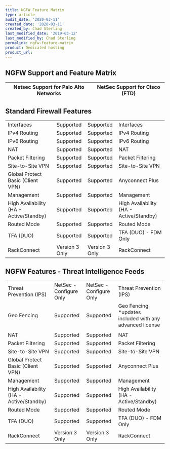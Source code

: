 ```yaml
---
title: NGFW Feature Matrix
type: article
audit_date: '2020-03-11'
created_date: '2020-03-11'
created_by: Chad Sterling
last_modified_date: '2019-03-12'
last_modified_by: Chad Sterling
permalink: ngfw-feature-matrix
product: Dedicated hosting
product_url:
---
```


###

NGFW Support and Feature Matrix
---
| **Netsec Support for Palo Alto Networks** | **NetSec Support for Cisco (FTD)** |
---| ---|
**Standard Firewall Features**
---
 |  |  |  |  |
 --- |--- |--- | ---|
|   Interfaces | Supported  | Supported  | Interfaces  |
|  IPv4 Routing | Supported  | Supported  |  IPv4 Routing   |
|  IPv6 Routing | Supported  | Supported  | IPv6 Routing  |
|  NAT          | Supported  | Supported  | NAT           |
| Packet Filtering | Supported | Supported | Packet Filtering |
| Site-to-Site VPN | Supported | Supported | Site-to-Site VPN|
| Global Protect Basic (Client VPN) | Supported | Supported | Anyconnect Plus|
| Management | Supported | Supported | Management|
| High Availability (HA - Active/Standby) | Supported | Supported | High Availability (HA - Active/Standby)|
| Routed Mode | Supported | Supported | Routed Mode|
| TFA (DUO) | Supported | Supported | TFA (DUO) - FDM Only|
| RackConnect | Version 3 Only | Version 3 Only | RackConnect|


NGFW Features - Threat Intelligence Feeds
---
 |  |  |  |  |
 --- |--- |--- | ---|
|  Threat Prevention (IPS) | NetSec - Configure Only | NetSec - Configure Only  | Threat Prevention (IPS)  |
| Geo Fencing  | Supported  | Supported  |  Geo Fencing *updates included with any advanced license  |
|  |   |   |   |
|  NAT          | Supported  | Supported  | NAT           |
| Packet Filtering | Supported | Supported | Packet Filtering |
| Site-to-Site VPN | Supported | Supported | Site-to-Site VPN|
| Global Protect Basic (Client VPN) | Supported | Supported | Anyconnect Plus|
| Management | Supported | Supported | Management|
| High Availability (HA - Active/Standby) | Supported | Supported | High Availability (HA - Active/Standby)|
| Routed Mode | Supported | Supported | Routed Mode|
| TFA (DUO) | Supported | Supported | TFA (DUO) - FDM Only|
| RackConnect | Version 3 Only | Version 3 Only | RackConnect|

